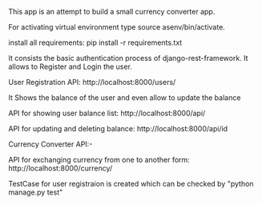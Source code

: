 This app is an attempt to build a small currency converter app.

For activating virtual environment type source asenv/bin/activate.

install all requirements: 
pip install -r requirements.txt


It consists the basic authentication process of django-rest-framework.
It allows to Register and Login the user.


User Registration API: http://localhost:8000/users/

It Shows the balance of the user and even allow to update the balance

API for showing user balance list: http://localhost:8000/api/

API for updating and deleting balance: http://localhost:8000/api/id

Currency Converter API:-

API for exchanging currency from one to another form: http://localhost:8000/currency/

TestCase for user registraion is created which can be checked by "python manage.py test"
